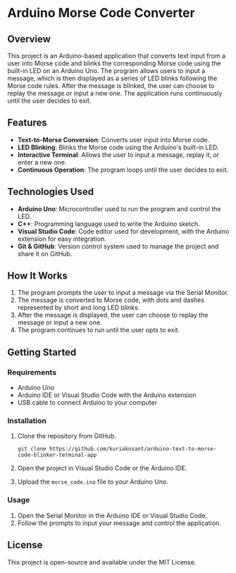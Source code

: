 # Arduino Morse Code Converter

## Overview

This project is an Arduino-based application that converts text input from a user into Morse code and blinks the corresponding Morse code using the built-in LED on an Arduino Uno. The program allows users to input a message, which is then displayed as a series of LED blinks following the Morse code rules. After the message is blinked, the user can choose to replay the message or input a new one. The application runs continuously until the user decides to exit.

## Features

-   **Text-to-Morse Conversion**: Converts user input into Morse code.
-   **LED Blinking**: Blinks the Morse code using the Arduino's built-in LED.
-   **Interactive Terminal**: Allows the user to input a message, replay it, or enter a new one.
-   **Continuous Operation**: The program loops until the user decides to exit.

## Technologies Used

-   **Arduino Uno**: Microcontroller used to run the program and control the LED.
-   **C++**: Programming language used to write the Arduino sketch.
-   **Visual Studio Code**: Code editor used for development, with the Arduino extension for easy integration.
-   **Git & GitHub**: Version control system used to manage the project and share it on GitHub.

## How It Works

1.  The program prompts the user to input a message via the Serial Monitor.
2.  The message is converted to Morse code, with dots and dashes represented by short and long LED blinks.
3.  After the message is displayed, the user can choose to replay the message or input a new one.
4.  The program continues to run until the user opts to exit.

## Getting Started

### Requirements

-   Arduino Uno
-   Arduino IDE or Visual Studio Code with the Arduino extension
-   USB cable to connect Arduino to your computer

### Installation

1.  Clone the repository from GitHub.
 
    `git clone https://github.com/kuriakosant/arduino-text-to-morse-code-blinker-terminal-app` 
    
2.  Open the project in Visual Studio Code or the Arduino IDE.
3.  Upload the `morse_code.ino` file to your Arduino Uno.

### Usage

1.  Open the Serial Monitor in the Arduino IDE or Visual Studio Code.
2.  Follow the prompts to input your message and control the application.

## License

This project is open-source and available under the MIT License.

